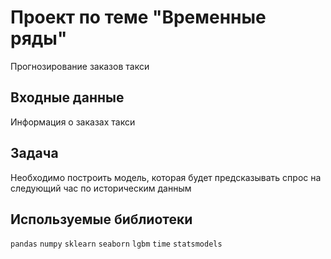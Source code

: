 # Проект по теме "Временные ряды"
Прогнозирование заказов такси

## Входные данные
Информация о заказах такси

## Задача
Необходимо построить модель, которая будет предсказывать спрос на следующий час по историческим данным

## Используемые библиотеки
`pandas` `numpy` `sklearn` `seaborn` `lgbm` `time` `statsmodels`